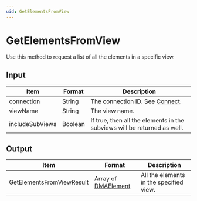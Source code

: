 ```yaml
---
uid: GetElementsFromView
---
```


# GetElementsFromView

Use this method to request a list of all the elements in a specific view.

## Input

| Item            | Format  | Description                                                              |
|-----------------|---------|--------------------------------------------------------------------------|
| connection      | String  | The connection ID. See [Connect](xref:Connect).                            |
| viewName        | String  | The view name.                                                           |
| includeSubViews | Boolean | If true, then all the elements in the subviews will be returned as well. |

## Output

| Item | Format | Description |
|--|--|--|
| GetElementsFromViewResult | Array of [DMAElement](xref:DMAElement1) | All the elements in the specified view. |
